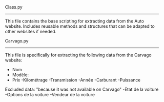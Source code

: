 Class.py
________
This file contains the base scripting for extracting data from the Auto website.
Includes reusable methods and structures that can be adapted to other websites if needed.




Carvago.py
__________
This file is specifically for extracting the following data from the Carvago website:
  - Nom
  - Modèle:
  - Prix
-Kilométrage
-Transmission
-Année
-Carburant
-Puissance


Excluded data: "because it was not available on Carvago"
-Etat de la voiture
-Options de la voiture
-Vendeur de la voiture
